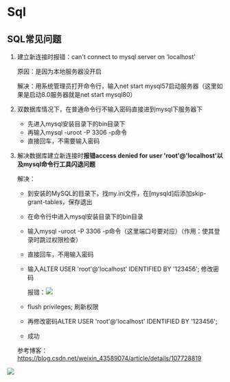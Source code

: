 # Sql




## SQL常见问题

1. 建立新连接时报错：can't connect to mysql server on ‘localhost’

   原因：是因为本地服务器没开启

   解决：用系统管理员打开命令行，输入net start mysql57启动服务器（这里如果是启动8.0服务器就是net start mysql80）

2. 双数据库情况下，在普通命令行不输入密码直接进到mysql下服务器下

   - 先进入mysql安装目录下的bin目录下
   - 再输入mysql -uroot -P 3306 -p命令
   - 直接回车，不需要输入密码

3. 解决数据库建立新连接时**报错access denied for user 'root'@'localhost'**以及**mysql命令行工具闪退问题**

   解决：

   - 到安装的MySQL的目录下，找my.ini文件，在[mysqld]后添加skip-grant-tables，保存退出

   - 在命令行中进入mysql安装目录下的bin目录

   - 输入mysql -uroot -P 3306 -p命令（这里端口号要对应）（作用：使其登录时跳过权限检查）

   - 直接回车，不用输入密码

   - 输入ALTER USER 'root'@'localhost' IDENTIFIED BY '123456'; 修改密码

     报错：![](https://cdn.jsdelivr.net/gh/tinyfairyQueen/image/images/20210630210135.png)

   - flush privileges; 刷新权限

   - 再修改密码ALTER USER 'root'@'localhost' IDENTIFIED BY '123456'; 

   - 成功

   参考博客：https://blog.csdn.net/weixin_43589074/article/details/107728819

![](https://cdn.jsdelivr.net/gh/tinyfairyQueen/image/images/20210630205823.png)

